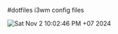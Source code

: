#dotfiles
i3wm config files

![Sat Nov  2 10:02:46 PM +07 2024](https://github.com/user-attachments/assets/9c479fe9-4bf4-4cee-86f9-fd5d54ae4176)
